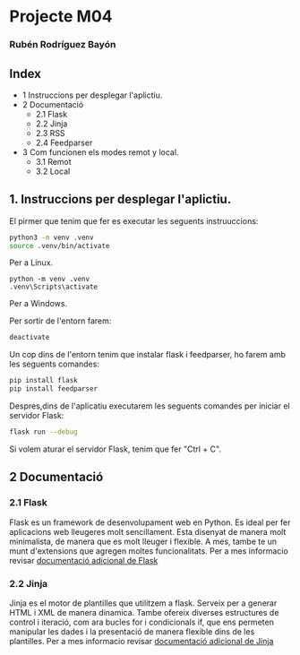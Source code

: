 # Projecte M04
### Rubén Rodríguez Bayón

## Index
* 1 Instruccions per desplegar l'aplictiu.
* 2 Documentació
  * 2.1 Flask
  * 2.2 Jinja
  * 2.3 RSS
  * 2.4 Feedparser
* 3 Com funcionen els modes remot y local.
  * 3.1 Remot
  * 3.2 Local


## 1. Instruccions per desplegar l'aplictiu.
El pirmer que tenim que fer es executar les seguents instruuccions:
```bash
python3 -m venv .venv
source .venv/bin/activate
```
Per a Linux.
```batch
python -m venv .venv
.venv\Scripts\activate
```
Per a Windows.

Per sortir de l'entorn farem:
```bash
deactivate
```

Un cop dins de l'entorn tenim que instalar flask i feedparser, ho farem amb les seguents comandes:
```bash
pip install flask
pip install feedparser
```
Despres,dins de l'aplicatiu executarem les seguents comandes per iniciar el servidor Flask:
```bash
flask run --debug
```
Si volem aturar el servidor Flask, tenim que fer "Ctrl + C".

## 2 Documentació
### 2.1 Flask
Flask es un framework de desenvolupament web en Python. Es ideal per fer aplicacions web lleugeres molt sencillament. Esta disenyat de manera molt minimalista, de manera que es molt lleuger i flexible. A mes, tambe te un munt d'extensions que agregen moltes funcionalitats.
Per a mes informacio revisar [documentació adicional de Flask](https://flask.palletsprojects.com/en/3.0.x/)


### 2.2 Jinja
Jinja es el motor de plantilles que utilitzem a flask. Serveix per a generar HTML i XML de manera dinamica. Tambe ofereix diverses estructures de control i iteració, com ara bucles for i condicionals if, que ens permeten manipular les dades i la presentació de manera flexible dins de les plantilles.
Per a mes informacio revisar [documentació adicional de Jinja](https://jinja.palletsprojects.com/en/3.1.x/)


















